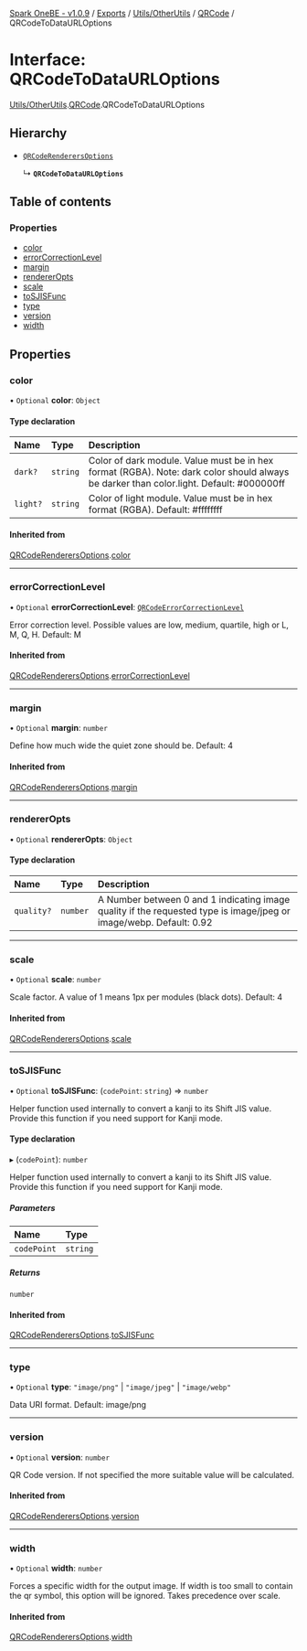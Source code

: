 [Spark OneBE - v1.0.9](../README.md) / [Exports](../modules.md) / [Utils/OtherUtils](../modules/Utils_OtherUtils.md) / [QRCode](../modules/Utils_OtherUtils.QRCode.md) / QRCodeToDataURLOptions

# Interface: QRCodeToDataURLOptions

[Utils/OtherUtils](../modules/Utils_OtherUtils.md).[QRCode](../modules/Utils_OtherUtils.QRCode.md).QRCodeToDataURLOptions

## Hierarchy

- [`QRCodeRenderersOptions`](Utils_OtherUtils.QRCode.QRCodeRenderersOptions.md)

  ↳ **`QRCodeToDataURLOptions`**

## Table of contents

### Properties

- [color](Utils_OtherUtils.QRCode.QRCodeToDataURLOptions.md#color)
- [errorCorrectionLevel](Utils_OtherUtils.QRCode.QRCodeToDataURLOptions.md#errorcorrectionlevel)
- [margin](Utils_OtherUtils.QRCode.QRCodeToDataURLOptions.md#margin)
- [rendererOpts](Utils_OtherUtils.QRCode.QRCodeToDataURLOptions.md#rendereropts)
- [scale](Utils_OtherUtils.QRCode.QRCodeToDataURLOptions.md#scale)
- [toSJISFunc](Utils_OtherUtils.QRCode.QRCodeToDataURLOptions.md#tosjisfunc)
- [type](Utils_OtherUtils.QRCode.QRCodeToDataURLOptions.md#type)
- [version](Utils_OtherUtils.QRCode.QRCodeToDataURLOptions.md#version)
- [width](Utils_OtherUtils.QRCode.QRCodeToDataURLOptions.md#width)

## Properties

### color

• `Optional` **color**: `Object`

#### Type declaration

| Name | Type | Description |
| :------ | :------ | :------ |
| `dark?` | `string` | Color of dark module. Value must be in hex format (RGBA). Note: dark color should always be darker than color.light. Default: #000000ff |
| `light?` | `string` | Color of light module. Value must be in hex format (RGBA). Default: #ffffffff |

#### Inherited from

[QRCodeRenderersOptions](Utils_OtherUtils.QRCode.QRCodeRenderersOptions.md).[color](Utils_OtherUtils.QRCode.QRCodeRenderersOptions.md#color)

___

### errorCorrectionLevel

• `Optional` **errorCorrectionLevel**: [`QRCodeErrorCorrectionLevel`](../modules/Utils_OtherUtils.QRCode.md#qrcodeerrorcorrectionlevel)

Error correction level.
Possible values are low, medium, quartile, high or L, M, Q, H.
Default: M

#### Inherited from

[QRCodeRenderersOptions](Utils_OtherUtils.QRCode.QRCodeRenderersOptions.md).[errorCorrectionLevel](Utils_OtherUtils.QRCode.QRCodeRenderersOptions.md#errorcorrectionlevel)

___

### margin

• `Optional` **margin**: `number`

Define how much wide the quiet zone should be.
Default: 4

#### Inherited from

[QRCodeRenderersOptions](Utils_OtherUtils.QRCode.QRCodeRenderersOptions.md).[margin](Utils_OtherUtils.QRCode.QRCodeRenderersOptions.md#margin)

___

### rendererOpts

• `Optional` **rendererOpts**: `Object`

#### Type declaration

| Name | Type | Description |
| :------ | :------ | :------ |
| `quality?` | `number` | A Number between 0 and 1 indicating image quality if the requested type is image/jpeg or image/webp. Default: 0.92 |

___

### scale

• `Optional` **scale**: `number`

Scale factor. A value of 1 means 1px per modules (black dots).
Default: 4

#### Inherited from

[QRCodeRenderersOptions](Utils_OtherUtils.QRCode.QRCodeRenderersOptions.md).[scale](Utils_OtherUtils.QRCode.QRCodeRenderersOptions.md#scale)

___

### toSJISFunc

• `Optional` **toSJISFunc**: (`codePoint`: `string`) => `number`

Helper function used internally to convert a kanji to its Shift JIS value.
Provide this function if you need support for Kanji mode.

#### Type declaration

▸ (`codePoint`): `number`

Helper function used internally to convert a kanji to its Shift JIS value.
Provide this function if you need support for Kanji mode.

##### Parameters

| Name | Type |
| :------ | :------ |
| `codePoint` | `string` |

##### Returns

`number`

#### Inherited from

[QRCodeRenderersOptions](Utils_OtherUtils.QRCode.QRCodeRenderersOptions.md).[toSJISFunc](Utils_OtherUtils.QRCode.QRCodeRenderersOptions.md#tosjisfunc)

___

### type

• `Optional` **type**: ``"image/png"`` \| ``"image/jpeg"`` \| ``"image/webp"``

Data URI format.
Default: image/png

___

### version

• `Optional` **version**: `number`

QR Code version. If not specified the more suitable value will be calculated.

#### Inherited from

[QRCodeRenderersOptions](Utils_OtherUtils.QRCode.QRCodeRenderersOptions.md).[version](Utils_OtherUtils.QRCode.QRCodeRenderersOptions.md#version)

___

### width

• `Optional` **width**: `number`

Forces a specific width for the output image.
If width is too small to contain the qr symbol, this option will be ignored.
Takes precedence over scale.

#### Inherited from

[QRCodeRenderersOptions](Utils_OtherUtils.QRCode.QRCodeRenderersOptions.md).[width](Utils_OtherUtils.QRCode.QRCodeRenderersOptions.md#width)
